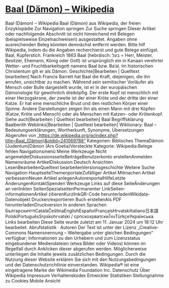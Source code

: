 # [Baal (Dämon) – Wikipedia](https://de.wikipedia.org/wiki/Baal_(D%C3%A4mon))

Baal (Dämon) – Wikipedia Baal (Dämon) aus Wikipedia, der freien Enzyklopädie Zur Navigation springen Zur Suche springen Dieser Artikel oder nachfolgende Abschnitt ist nicht hinreichend mit Belegen (beispielsweise Einzelnachweisen) ausgestattet. Angaben ohne ausreichenden Beleg könnten demnächst entfernt werden. Bitte hilf Wikipedia, indem du die Angaben recherchierst und gute Belege einfügst. Baal, Kupferstich. Frankreich 1863 Baal (hebräisch: בעל = Herr, Meister, Besitzer, Ehemann, König oder Gott) ist ursprünglich ein in Kanaan verehrter Wetter- und Fruchtbarkeitsgott namens Baal bzw. Ba’al. Im historischen Christentum gilt er als Dämon. Geschichte[Bearbeiten | Quelltext bearbeiten] Nach Francis Barrett hat Baal die Kraft, diejenigen, die ihn anrufen, unsichtbar zu machen. Während sein semitischer Vorläufer als Mensch oder Bulle dargestellt wurde, ist er in der europäischen Dämonologie für gewöhnlich dreiköpfig. Der erste Kopf ist menschlich mit einer Herzogskrone, der zweite ist der einer Kröte und der dritte der einer Katze. Er hat eine menschliche Brust und den restlichen Körper einer Spinne. Andere Darstellungen zeigen ihn als einen Mann mit drei Köpfen (Katze, Kröte und Mensch) oder als Menschen mit Katzen- oder Krötenkopf. Siehe auch[Bearbeiten | Quelltext bearbeiten] Baal Begriffsklärung Baalberith Weblinks[Bearbeiten | Quelltext bearbeiten] Wiktionary: Baal – Bedeutungserklärungen, Wortherkunft, Synonyme, Übersetzungen Abgerufen von „https://de.wikipedia.org/w/index.php?title=Baal_(Dämon)&oldid=241069788“ Kategorien: Biblisches ThemaDämon (Judentum)Dämon (Ars Goetia)Versteckte Kategorie: Wikipedia:Belege fehlen Navigationsmenü Meine Werkzeuge Nicht angemeldetDiskussionsseiteBeiträgeBenutzerkonto erstellenAnmelden Namensräume ArtikelDiskussion Deutsch Ansichten LesenBearbeitenQuelltext bearbeitenVersionsgeschichte Weitere Suche Navigation HauptseiteThemenportaleZufälliger Artikel Mitmachen Artikel verbessernNeuen Artikel anlegenAutorenportalHilfeLetzte ÄnderungenKontaktSpenden Werkzeuge Links auf diese SeiteÄnderungen an verlinkten SeitenSpezialseitenPermanenter LinkSeiten­­informationenArtikel zitierenKurzlinkQR-Code herunterladenWikidata-Datenobjekt Drucken/​exportieren Buch erstellenAls PDF herunterladenDruckversion In anderen Sprachen БългарскиবাংলাCatalàČeštinaEnglishEspañolFrançaisHrvatskiItaliano日本語PolskiPortuguêsSrpskohrvatski / српскохрватскиไทยTürkçeУкраїнська Links bearbeiten Diese Seite wurde zuletzt am 11. Januar 2024 um 18:12 Uhr bearbeitet. Abrufstatistik · Autoren Der Text ist unter der Lizenz „Creative-Commons Namensnennung – Weitergabe unter gleichen Bedingungen“ verfügbar; Informationen zu den Urhebern und zum Lizenzstatus eingebundener Mediendateien (etwa Bilder oder Videos) können im Regelfall durch Anklicken dieser abgerufen werden. Möglicherweise unterliegen die Inhalte jeweils zusätzlichen Bedingungen. Durch die Nutzung dieser Website erklären Sie sich mit den Nutzungsbedingungen und der Datenschutzrichtlinie einverstanden. Wikipedia® ist eine eingetragene Marke der Wikimedia Foundation Inc. Datenschutz Über Wikipedia Impressum Verhaltenskodex Entwickler Statistiken Stellungnahme zu Cookies Mobile Ansicht